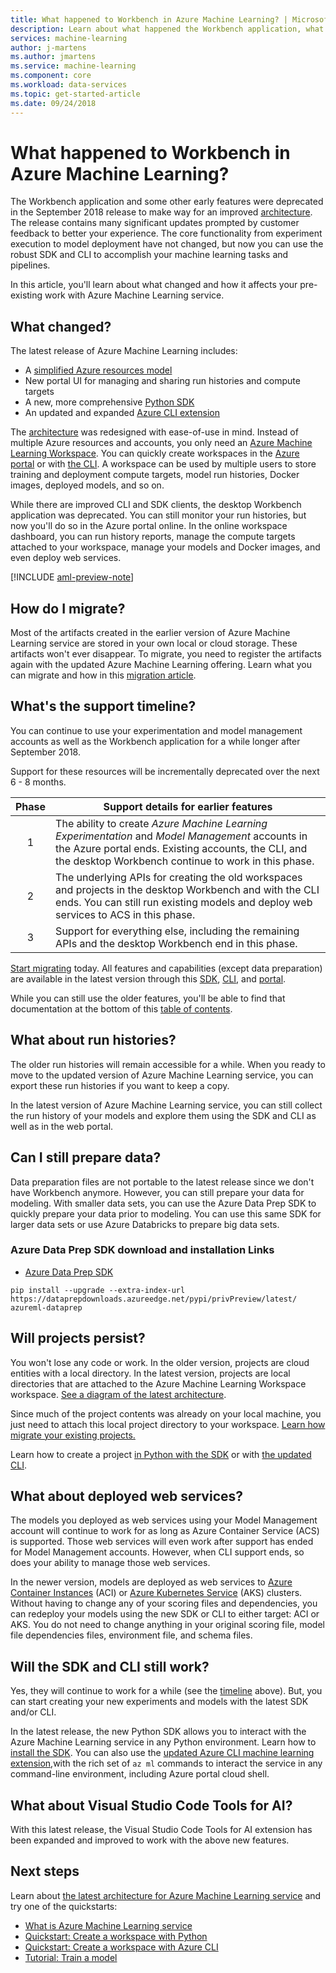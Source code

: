 ```yaml
---
title: What happened to Workbench in Azure Machine Learning? | Microsoft Docs
description: Learn about what happened the Workbench application, what changed in Azure Machine Learning, and what the support timeline is.
services: machine-learning
author: j-martens
ms.author: jmartens
ms.service: machine-learning
ms.component: core
ms.workload: data-services
ms.topic: get-started-article
ms.date: 09/24/2018
---
```

# What happened to Workbench in Azure Machine Learning?
 
The Workbench application and some other early features were deprecated in the September 2018 release to make way for an improved [architecture](concept-azure-machine-learning-architecture.md). The release contains many significant updates prompted by customer feedback to better your experience. The core functionality from experiment execution to model deployment have not changed, but now you can use the robust SDK and CLI to accomplish your machine learning tasks and pipelines.  

In this article, you'll learn about what changed and how it affects your pre-existing work with Azure Machine Learning service.

## What changed?

The latest release of Azure Machine Learning includes:
+ A [simplified Azure resources model](concept-azure-machine-learning-architecture.md)
+ New portal UI for managing and sharing run histories and compute targets
+ A new, more comprehensive [Python SDK](reference-azure-machine-learning-sdk.md)
+ An updated and expanded [Azure CLI extension](reference-azure-machine-learning-sdk.md)

The [architecture](concept-azure-machine-learning-architecture.md) was redesigned with ease-of-use in mind. Instead of multiple Azure resources and accounts, you only need an [Azure Machine Learning Workspace](concept-azure-machine-learning-architecture.md).  You can quickly create workspaces in the [Azure portal](quickstart-get-started.md) or with [the CLI](quickstart-get-started-with-cli.md).  A workspace can be used by multiple users to store training and deployment compute targets, model run histories, Docker images, deployed models, and so on. 

While there are improved CLI and SDK clients, the desktop Workbench application was deprecated. You can still monitor your run histories, but now you'll do so in the Azure portal online. In the online workspace dashboard, you can run history reports, manage the compute targets attached to your workspace, manage your models and Docker images, and even deploy web services.


[!INCLUDE [aml-preview-note](../../../includes/aml-preview-note.md)]

## How do I migrate?

Most of the artifacts created in the earlier version of Azure Machine Learning service are stored in your own local or cloud storage. These artifacts won't ever disappear. To migrate, you need to register the artifacts again with the updated Azure Machine Learning offering. Learn what you can migrate and how in this [migration article](how-to-migrate.md).

<a name="timeline"></a>

## What's the support timeline?
You can continue to use your experimentation and model management accounts as well as the Workbench application for a while longer after September 2018. 

Support for these resources will be incrementally deprecated over the next 6 - 8 months. 

|Phase|Support details for earlier features|
|:---:|----------------|
|1|The ability to create _Azure Machine Learning Experimentation_ and _Model Management_ accounts in the Azure portal ends. Existing accounts, the CLI, and the desktop Workbench continue to work in this phase.|
|2|The underlying APIs for creating the old workspaces and projects in the desktop Workbench and with the CLI ends. You can still run existing models and deploy web services to ACS in this phase.|
|3|Support for everything else, including the remaining APIs and the desktop Workbench end in this phase.|

[Start migrating](how-to-migrate.md) today. All features and capabilities (except data preparation) are available in the latest version through this [SDK](reference-azure-machine-learning-sdk.md), [CLI](reference-azure-machine-learning-cli.md), and [portal](quickstart-get-started.md). 

While you can still use the older features, you'll be able to find that documentation at the bottom of this [table of contents](../desktop-workbench/tutorial-classifying-iris-part-1.md).

## What about run histories?

The older run histories will remain accessible for a while. When you ready to move to the updated version of Azure Machine Learning service, you can export these run histories if you want to keep a copy. 

In the latest version of Azure Machine Learning service, you can still collect the run history of your models and explore them using the SDK and CLI as well as in the web portal.

## Can I still prepare data?
Data preparation files are not portable to the latest release since we don't have Workbench anymore. However, you can still prepare your data for modeling.  With smaller data sets, you can use the Azure Data Prep SDK to quickly prepare your data prior to modeling. You can use this same SDK for larger data sets or use Azure Databricks to prepare big data sets.

### Azure Data Prep SDK download and installation Links

- [Azure Data Prep SDK](https://dataprepdownloads.azureedge.net/pypi/privPreview/latest/)

```    
pip install --upgrade --extra-index-url https://dataprepdownloads.azureedge.net/pypi/privPreview/latest/ azureml-dataprep
```

## Will projects persist?

You won't lose any code or work. In the older version, projects are cloud entities with a local directory. In the latest version, projects are local directories that are attached to the Azure Machine Learning Workspace workspace. [See a diagram of the latest architecture](concept-azure-machine-learning-architecture.md). 

Since much of the project contents was already on your local machine, you just need to attach this local project directory to your workspace. [Learn how migrate your existing projects.](how-to-migrate.md#projects)

Learn how to create a project [in Python with the SDK](quickstart-get-started.md) or with [the updated CLI](quickstart-get-started-with-cli.md).

## What about deployed web services?

The models you deployed as web services using your Model Management account will continue to work for as long as Azure Container Service (ACS) is supported. Those web services will even work after support has ended for Model Management accounts. However, when CLI support ends, so does your ability to manage those web services.

In the newer version, models are deployed as web services to [Azure Container Instances](how-to-deploy-to-aci.md) (ACI) or [Azure Kubernetes Service](how-to-deploy-to-aks.md) (AKS) clusters. Without having to change any of your scoring files and dependencies, you can redeploy your models using the new SDK or CLI to either target: ACI or AKS. You do not need to change anything in your original scoring file, model file dependencies files, environment file, and schema files. 

## Will the SDK and CLI still work?
Yes, they will continue to work for a while (see the [timeline](#timeline) above). But, you can start creating your new experiments and models with the latest SDK and/or CLI.

In the latest release, the new Python SDK allows you to interact with the Azure Machine Learning service in any Python environment. Learn how to [install the SDK](reference-azure-machine-learning-sdk.md).  You can also use the [updated Azure CLI machine learning extension](reference-azure-machine-learning-cli.md),with the rich set of `az ml` commands to interact the service in any command-line environment, including Azure portal cloud shell.

## What about Visual Studio Code Tools for AI?

With this latest release, the Visual Studio Code Tools for AI extension has been expanded and improved to work with the above new features.


## Next steps

Learn about [the latest architecture for Azure Machine Learning service](concept-azure-machine-learning-architecture.md) and try one of the quickstarts:

* [What is Azure Machine Learning service](overview-what-is-azure-ml.md)
* [Quickstart: Create a workspace with Python](quickstart-get-started.md)
* [Quickstart: Create a workspace with Azure CLI](quickstart-get-started-with-cli.md)
* [Tutorial: Train a model](tutorial-train-models-with-aml.md)

